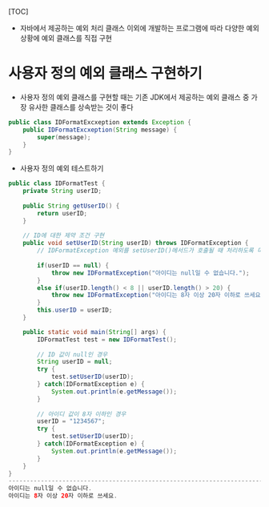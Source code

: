 [TOC]

- 자바에서 제공하는 예외 처리 클래스 이외에 개발하는 프로그램에 따라 다양한 예외 상황에 예외 클래스를 직접 구현



# 사용자 정의 예외 클래스 구현하기

- 사용자 정의 예외 클래스를 구현할 때는 기존 JDK에서 제공하는 예외 클래스 중 가장 유사한 클래스를 상속받는 것이 좋다

```java
public class IDFormatExcxeption extends Exception {
	public IDFormatExcxeption(String message) {
		super(message);
	}
}
```



- 사용자 정의 예외 테스트하기

```java
public class IDFormatTest {
	private String userID;
	
	public String getUserID() {
		return userID;
	}
	
	// ID에 대한 제약 조건 구현
	public void setUserID(String userID) throws IDFormatException {
        // IDFormatException 예외를 setUserID()메서드가 호출될 때 처리하도록 미룸
        
		if(userID == null) {
			throw new IDFormatException("아이디는 null일 수 없습니다.");
		}
		else if(userID.length() < 8 || userID.length() > 20) {
			throw new IDFormatException("아이디는 8자 이상 20자 이하로 쓰세요.");
		}
		this.userID = userID;
	}

	public static void main(String[] args) {
		IDFormatTest test = new IDFormatTest();
		
		// ID 값이 null인 경우
		String userID = null;
		try {
			test.setUserID(userID);
		} catch(IDFormatException e) {
			System.out.println(e.getMessage());
		}
		
		// 아이디 값이 8자 이하인 경우
		userID = "1234567";
		try {
			test.setUserID(userID);
		} catch(IDFormatException e) {
			System.out.println(e.getMessage());
		}
	}
}
-------------------------------------------------------------------------------------------------------------------------------
아이디는 null일 수 없습니다.
아이디는 8자 이상 20자 이하로 쓰세요.
```



